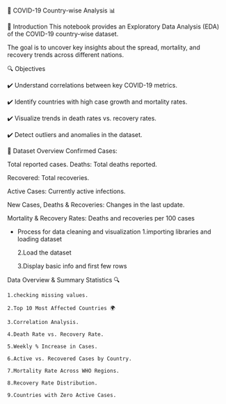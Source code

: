 🦠 COVID-19 Country-wise Analysis 📊

📌 Introduction This notebook provides an Exploratory Data Analysis (EDA) of the COVID-19 country-wise dataset.

The goal is to uncover key insights about the spread, mortality, and recovery trends across different nations.

🔍 Objectives 

✔️ Understand correlations between key COVID-19 metrics.

✔️ Identify countries with high case growth and mortality rates.

✔️ Visualize trends in death rates vs. recovery rates. 

✔️ Detect outliers and anomalies in the dataset.

📂 Dataset Overview Confirmed Cases:

Total reported cases. Deaths: Total deaths reported.

Recovered: Total recoveries. 

Active Cases: Currently active infections. 

New Cases, Deaths & Recoveries: Changes in the last update.

Mortality & Recovery Rates: Deaths and recoveries per 100 cases

* Process for data cleaning and visualization 
    1.importing libraries and loading dataset
  
    2.Load the dataset
  
    3.Display basic info and first few rows
  
Data Overview & Summary Statistics 🔍 

    1.checking missing values.
    
    2.Top 10 Most Affected Countries 🌍
    
    3.Correlation Analysis.
    
    4.Death Rate vs. Recovery Rate.
    
    5.Weekly % Increase in Cases.
    
    6.Active vs. Recovered Cases by Country.
    
    7.Mortality Rate Across WHO Regions.
    
    8.Recovery Rate Distribution.
    
    9.Countries with Zero Active Cases.
